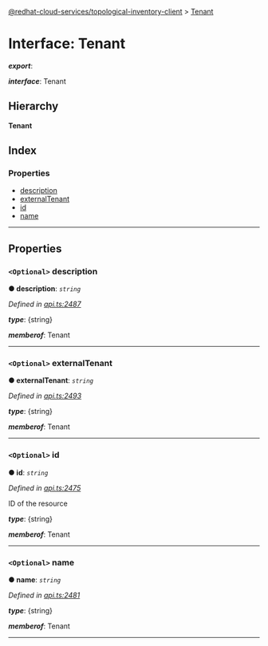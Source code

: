 [@redhat-cloud-services/topological-inventory-client](../README.md) > [Tenant](../interfaces/tenant.md)

# Interface: Tenant

*__export__*: 

*__interface__*: Tenant

## Hierarchy

**Tenant**

## Index

### Properties

* [description](tenant.md#description)
* [externalTenant](tenant.md#externaltenant)
* [id](tenant.md#id)
* [name](tenant.md#name)

---

## Properties

<a id="description"></a>

### `<Optional>` description

**● description**: *`string`*

*Defined in [api.ts:2487](https://github.com/RedHatInsights/javascript-clients/blob/master/packages/topological-inventory/api.ts#L2487)*

*__type__*: {string}

*__memberof__*: Tenant

___
<a id="externaltenant"></a>

### `<Optional>` externalTenant

**● externalTenant**: *`string`*

*Defined in [api.ts:2493](https://github.com/RedHatInsights/javascript-clients/blob/master/packages/topological-inventory/api.ts#L2493)*

*__type__*: {string}

*__memberof__*: Tenant

___
<a id="id"></a>

### `<Optional>` id

**● id**: *`string`*

*Defined in [api.ts:2475](https://github.com/RedHatInsights/javascript-clients/blob/master/packages/topological-inventory/api.ts#L2475)*

ID of the resource

*__type__*: {string}

*__memberof__*: Tenant

___
<a id="name"></a>

### `<Optional>` name

**● name**: *`string`*

*Defined in [api.ts:2481](https://github.com/RedHatInsights/javascript-clients/blob/master/packages/topological-inventory/api.ts#L2481)*

*__type__*: {string}

*__memberof__*: Tenant

___

